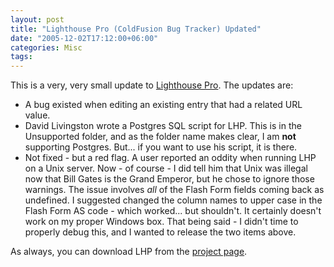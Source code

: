 ```yaml
---
layout: post
title: "Lighthouse Pro (ColdFusion Bug Tracker) Updated"
date: "2005-12-02T17:12:00+06:00"
categories: Misc 
tags: 
---
```


This is a very, very small update to <a href="http://ray.camdenfamily.com/projects/lhp">Lighthouse Pro</a>. The updates are:

<ul>
<li>A bug existed when editing an existing entry that had a related URL value.
<li>David Livingston wrote a Postgres SQL script for LHP. This is in the Unsupported folder, and as the folder name makes clear, I am <b>not</b> supporting Postgres. But... if you want to use his script, it is there. 
<li>Not fixed - but a red flag. A user reported an oddity when running LHP on a Unix server. Now - of course - I did tell him that Unix was illegal now that Bill Gates is the Grand Emperor, but he chose to ignore those warnings. The issue involves <i>all</i> of the Flash Form fields coming back as undefined. I suggested changed the column names to upper case in the Flash Form AS code - which worked... but shouldn't. It certainly doesn't work on my proper Windows box. That being said - I didn't time to properly debug this, and I wanted to release the two items above.
</ul>

As always, you can download LHP from the <a href="http://ray.camdenfamily.com/projects/lhp">project page</a>.